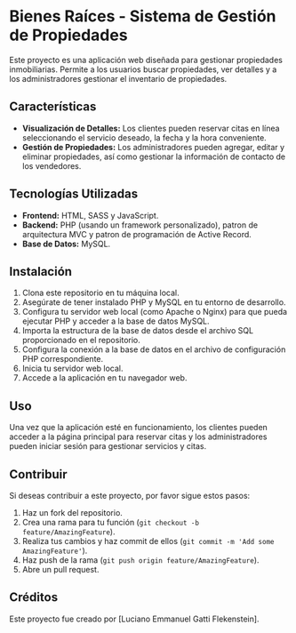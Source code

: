 # Bienes Raíces - Sistema de Gestión de Propiedades

Este proyecto es una aplicación web diseñada para gestionar propiedades inmobiliarias. Permite a los usuarios buscar propiedades, ver detalles y a los administradores gestionar el inventario de propiedades.

## Características

- **Visualización de Detalles:** Los clientes pueden reservar citas en línea seleccionando el servicio deseado, la fecha y la hora conveniente.
- **Gestión de Propiedades:** Los administradores pueden agregar, editar y eliminar propiedades, así como gestionar la información de contacto de los vendedores.

## Tecnologías Utilizadas

- **Frontend:** HTML, SASS y JavaScript.
- **Backend:** PHP (usando un framework personalizado), patron de arquitectura MVC y patron de programación de Active Record.
- **Base de Datos:** MySQL.

## Instalación

1. Clona este repositorio en tu máquina local.
2. Asegúrate de tener instalado PHP y MySQL en tu entorno de desarrollo.
3. Configura tu servidor web local (como Apache o Nginx) para que pueda ejecutar PHP y acceder a la base de datos MySQL.
4. Importa la estructura de la base de datos desde el archivo SQL proporcionado en el repositorio.
5. Configura la conexión a la base de datos en el archivo de configuración PHP correspondiente.
6. Inicia tu servidor web local.
7. Accede a la aplicación en tu navegador web.

## Uso

Una vez que la aplicación esté en funcionamiento, los clientes pueden acceder a la página principal para reservar citas y los administradores pueden iniciar sesión para gestionar servicios y citas.

## Contribuir

Si deseas contribuir a este proyecto, por favor sigue estos pasos:

1. Haz un fork del repositorio.
2. Crea una rama para tu función (`git checkout -b feature/AmazingFeature`).
3. Realiza tus cambios y haz commit de ellos (`git commit -m 'Add some AmazingFeature'`).
4. Haz push de la rama (`git push origin feature/AmazingFeature`).
5. Abre un pull request.

## Créditos

Este proyecto fue creado por [Luciano Emmanuel Gatti Flekenstein].
